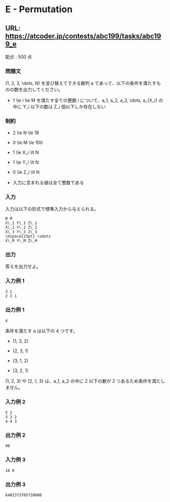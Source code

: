 # E - Permutation 
## URL: https://atcoder.jp/contests/abc199/tasks/abc199_e 

配点 : 500 点




### 問題文

(1, 2, 3, \dots, N) を並び替えてできる数列 a であって、以下の条件を満たすものの数を出力してください。 




* 1 \le i \le M を満たす全ての整数 i について、a\_1, a\_2, a\_3, \dots, a\_{X\_i} の中に Y\_i 以下の数は Z\_i 個以下しか存在しない







### 制約



* 2 \le N \le 18

* 0 \le M \le 100

* 1 \le X\_i \lt N

* 1 \le Y\_i \lt N

* 0 \le Z\_i \lt N

* 入力に含まれる値は全て整数である









### 入力

入力は以下の形式で標準入力から与えられる。



``` 
N M
X\_1 Y\_1 Z\_1
X\_2 Y\_2 Z\_2
X\_3 Y\_3 Z\_3
\hspace{23pt} \vdots
X\_M Y\_M Z\_M
``` 





### 出力

答えを出力せよ。 








### 入力例 1


``` 
3 1
2 2 1
``` 





### 出力例 1


``` 
4
``` 

条件を満たす a は以下の 4 つです。 




* (1, 3, 2)

* (2, 3, 1)

* (3, 1, 2)

* (3, 2, 1)



(1, 2, 3) や (2, 1, 3) は、a\_1, a\_2 の中に 2 以下の数が 2 つあるため条件を満たしません。 







### 入力例 2


``` 
5 2
3 3 2
4 4 3
``` 





### 出力例 2


``` 
90
``` 






### 入力例 3


``` 
18 0
``` 





### 出力例 3


``` 
6402373705728000
```